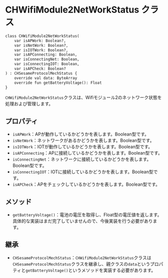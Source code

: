 
# CHWifiModule2NetWorkStatus クラス
```svg
class CHWifiModule2NetWorkStatus(
    var isAPWork: Boolean?,
    var isNetWork: Boolean?,
    var isIOTWork: Boolean?,
    var isAPConnecting: Boolean,
    var isConnectingNet: Boolean,
    var isConnectingIOT: Boolean,
    var isAPCheck: Boolean?
) : CHSesameProtocolMechStatus {
    override val data: ByteArray
    override fun getBatteryVoltage(): Float 
}


```
`CHWifiModule2NetWorkStatus`クラスは、Wifiモジュール2のネットワーク状態を処理および管理します。

## プロパティ

- `isAPWork`：APが動作しているかどうかを表します。Boolean型です。
- `isNetWork`：ネットワークがあるかどうかを表します。Boolean型です。
- `isIOTWork`：IOTが動作しているかどうかを表します。Boolean型です。
- `isAPConnecting`：APに接続しているかどうかを表します。Boolean型です。
- `isConnectingNet`：ネットワークに接続しているかどうかを表します。Boolean型です。
- `isConnectingIOT`：IOTに接続しているかどうかを表します。Boolean型です。
- `isAPCheck`：APをチェックしているかどうかを表します。Boolean型です。

## メソッド

- `getBatteryVoltage()`：電池の電圧を取得し、Float型の電圧値を返します。具体的な実装はまだ完了していませんので、今後実装を行う必要があります。

## 継承

- `CHSesameProtocolMechStatus`：`CHWifiModule2NetWorkStatus`クラスは`CHSesameProtocolMechStatus`クラスを継承し、親クラスの`data`というプロパティと`getBatteryVoltage()`というメソッドを実装する必要があります。
